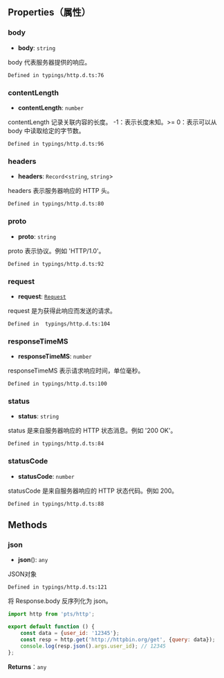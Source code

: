 ## Properties（属性）

[](id:body)
### body
- **body**: `string`

body 代表服务器提供的响应。
```
Defined in typings/http.d.ts:76
```

[](id:contentLength)
### contentLength
- **contentLength**: `number`

contentLength 记录关联内容的长度。 -1：表示长度未知。>= 0：表示可以从 body 中读取给定的字节数。
```
Defined in typings/http.d.ts:96
```

[](id:headers)
### headers
- **headers**: `Record`<`string`, `string`\>

headers 表示服务器响应的 HTTP 头。
```
Defined in typings/http.d.ts:80
```

[](id:proto)
### proto
- **proto**: `string`

proto 表示协议。例如 'HTTP/1.0'。
```
Defined in typings/http.d.ts:92
```

[](id:request)
### request
- **request**: [`Request`](http.Request.md)

request 是为获得此响应而发送的请求。
```
Defined in  typings/http.d.ts:104
```

[](id:responseTimeMS)
### responseTimeMS
- **responseTimeMS**: `number`

responseTimeMS 表示请求响应时间，单位毫秒。
```
Defined in typings/http.d.ts:100
```

[](id:status)
### status
- **status**: `string`

status 是来自服务器响应的 HTTP 状态消息。例如 '200 OK'。
```
Defined in typings/http.d.ts:84
```

[](id:statusCode)
### statusCode
- **statusCode**: `number`

statusCode 是来自服务器响应的 HTTP 状态代码。例如 200。
```
Defined in typings/http.d.ts:88
```

## Methods

[](id:json)
### json
- **json**(): `any`

JSON对象
```
Defined in typings/http.d.ts:121
```
将 Response.body 反序列化为 json。
```js
import http from 'pts/http';

export default function () {
    const data = {user_id: '12345'};
    const resp = http.get('http://httpbin.org/get', {query: data});
    console.log(resp.json().args.user_id); // 12345
};
```
**Returns**：`any`
